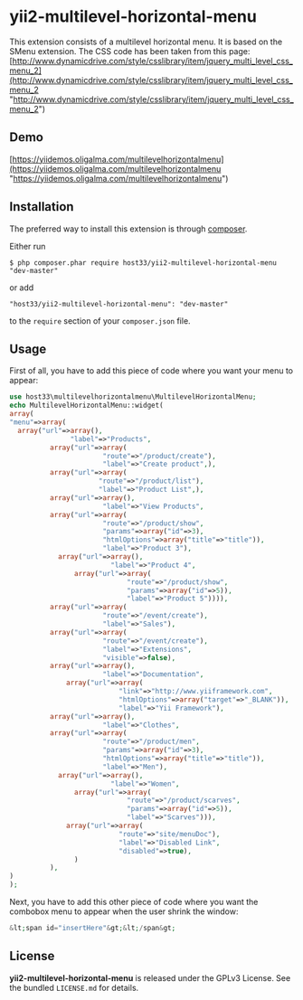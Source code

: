 yii2-multilevel-horizontal-menu
=============================

This extension consists of a multilevel horizontal menu. It is based on the SMenu extension. The CSS code has been taken from this page: [http://www.dynamicdrive.com/style/csslibrary/item/jquery_multi_level_css_menu_2](http://www.dynamicdrive.com/style/csslibrary/item/jquery_multi_level_css_menu_2 "http://www.dynamicdrive.com/style/csslibrary/item/jquery_multi_level_css_menu_2")

## Demo

[https://yiidemos.oligalma.com/multilevelhorizontalmenu](https://yiidemos.oligalma.com/multilevelhorizontalmenu "https://yiidemos.oligalma.com/multilevelhorizontalmenu")

## Installation

The preferred way to install this extension is through [composer](http://getcomposer.org/download/).

Either run

```
$ php composer.phar require host33/yii2-multilevel-horizontal-menu "dev-master"
```

or add

```
"host33/yii2-multilevel-horizontal-menu": "dev-master"
```

to the ```require``` section of your `composer.json` file.

## Usage

First of all, you have to add this piece of code where you want your menu to appear:

```php
use host33\multilevelhorizontalmenu\MultilevelHorizontalMenu;
echo MultilevelHorizontalMenu::widget(
array(
"menu"=>array(
  array("url"=>array(),
               "label"=>"Products",
          array("url"=>array(
                       "route"=>"/product/create"),
                       "label"=>"Create product",),
          array("url"=>array(
                      "route"=>"/product/list"),
                      "label"=>"Product List",),
          array("url"=>array(),
                       "label"=>"View Products",
          array("url"=>array(
                       "route"=>"/product/show",
                       "params"=>array("id"=>3),
                       "htmlOptions"=>array("title"=>"title")),
                       "label"=>"Product 3"),
            array("url"=>array(),
                         "label"=>"Product 4",
                array("url"=>array(
                             "route"=>"/product/show",
                             "params"=>array("id"=>5)),
                             "label"=>"Product 5")))),
          array("url"=>array(
                       "route"=>"/event/create"),
                       "label"=>"Sales"),
          array("url"=>array(
                       "route"=>"/event/create"),
                       "label"=>"Extensions",
                       "visible"=>false),
          array("url"=>array(),
                       "label"=>"Documentation",
              array("url"=>array(
                           "link"=>"http://www.yiiframework.com",
                           "htmlOptions"=>array("target"=>"_BLANK")),
                           "label"=>"Yii Framework"),
          array("url"=>array(),
                       "label"=>"Clothes",
          array("url"=>array(
                       "route"=>"/product/men",
                       "params"=>array("id"=>3),
                       "htmlOptions"=>array("title"=>"title")),
                       "label"=>"Men"),
            array("url"=>array(),
                         "label"=>"Women",
                array("url"=>array(
                             "route"=>"/product/scarves",
                             "params"=>array("id"=>5)),
                             "label"=>"Scarves"))),
              array("url"=>array(
                           "route"=>"site/menuDoc"),
                           "label"=>"Disabled Link",
						   "disabled"=>true),
                )
          ),
)
);
```

Next, you have to add this other piece of code where you want the combobox menu to appear when the user shrink the window:

```php
&lt;span id="insertHere"&gt;&lt;/span&gt;
```

## License

**yii2-multilevel-horizontal-menu** is released under the GPLv3 License. See the bundled `LICENSE.md` for details.
